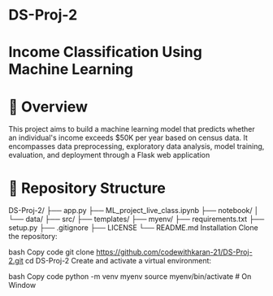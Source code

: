 # DS-Proj-2

# Income Classification Using Machine Learning
# 📌 Overview
This project aims to build a machine learning model that predicts whether an individual's income exceeds $50K per year based on census data. It encompasses data preprocessing, exploratory data analysis, model training, evaluation, and deployment through a Flask web application
# 📂 Repository Structure
DS-Proj-2/
├── app.py
├── ML_project_live_class.ipynb
├── notebook/
│   └── data/
├── src/
├── templates/
├── myenv/
├── requirements.txt
├── setup.py
├── .gitignore
├── LICENSE
└── README.md
Installation
Clone the repository:

bash
Copy code
git clone https://github.com/codewithkaran-21/DS-Proj-2.git
cd DS-Proj-2
Create and activate a virtual environment:

bash
Copy code
python -m venv myenv
source myenv/bin/activate  # On Window
